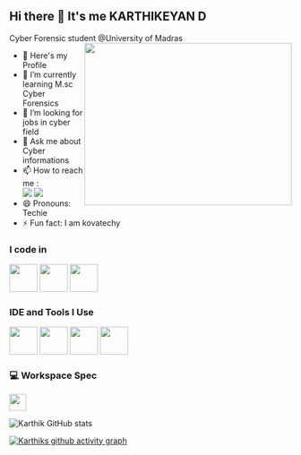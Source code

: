 ## Hi there 👋 It's me KARTHIKEYAN D

Cyber Forensic student @University of Madras
<img align="right" width="370" height="290" src="https://i.pinimg.com/originals/47/f0/34/47f0342cec72b800463bf003eac1257e.gif">
- 🔭 Here's my Profile                                              
- 🌱 I’m currently learning M.sc Cyber Forensics
- 🤔 I’m looking for jobs in cyber field
- 💬 Ask me about Cyber informations
- 📫 How to reach me :
<br /> [<img src="https://img.shields.io/badge/Twitter-1DA1F2?style=for-the-badge&logo=twitter&logoColor=white" />](https://x.com/kkkaarrtthhiik) [<img src="https://img.shields.io/badge/LinkedIn-0077B5?style=for-the-badge&logo=linkedin&logoColor=white" />](https://www.linkedin.com/in/karthikeyan-d-8802a1202/)
- 😄 Pronouns: Techie
- ⚡ Fun fact: I am kovatechy

### I code in
<img height="50" width="50" src="https://img.icons8.com/color/48/000000/python.png" /> <img height="50" width="50" src="https://img.icons8.com/color/48/000000/c-programming.png" />  <img height="50" width="50" src="https://img.icons8.com/color/48/000000/java-coffee-cup-logo.png" />

### IDE and Tools I Use
<img height="50" width="50" src="https://img.icons8.com/color/48/000000/visual-studio-code-2019.png"/> <img height="50" width="50" src="https://img.icons8.com/color/48/000000/pycharm.png"/> <img height="50" width="50" src="https://img.icons8.com/color/50/000000/git.png"/> <img height="50" width="50" src="https://img.icons8.com/dusk/64/000000/anaconda.png"/>

### 💻 Workspace Spec
 <img height="30" src="https://img.shields.io/badge/NVIDIA-GTX3650-76B900?style=for-the-badge&logo=nvidia&logoColor=white"/>  

![Karthik GitHub stats](https://github-readme-stats.vercel.app/api?username=kovatechy&theme=dark&show_icons=true&&hide=issues,contribs)

[![Karthiks github activity graph](https://github-readme-activity-graph.vercel.app/graph?username=kovatechy&bg_color=000000&color=ffffff&line=51f565&point=ffffff&area=true&hide_border=true)](https://github.com/ashutosh00710/github-readme-activity-graph)
